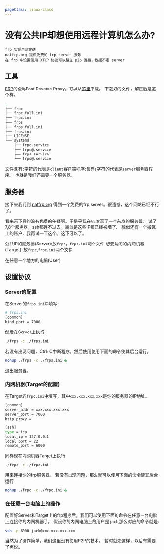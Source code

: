 ```yaml
---
pageClass: linux-class
---
```


# 没有公共IP却想使用远程计算机怎么办? 
```
frp 实现内网穿透
natfrp.org 提供免费的 frp server 服务
在 frp 中设置使用 XTCP 协议可以建立 p2p 连接，数据不走 server
```
## 工具
[FRP](https://github.com/fatedier/frp)的全称Fast Reverse Proxy。可以从[这里](https://github.com/fatedier/frp/releases)下载。
下载好的文件，解压后是这个样。
```bash
.
├── frpc
├── frpc_full.ini
├── frpc.ini
├── frps
├── frps_full.ini
├── frps.ini
├── LICENSE
└── systemd
    ├── frpc.service
    ├── frpc@.service
    ├── frps.service
    └── frps@.service
```
文件含有`c`字符的代表是`client`客户端程序;含有`s`字符的代表是`server`服务器程序。
也就是我们还需要一个服务器。

## 服务器
接下来我们到 [natfrp.org](natfrp.org) 得到一个免费的frp server。很遗憾，这个网站已经不行了。

看来天下真的没有免费的午餐啊。于是乎我在[vultr](www.vultr.com)买了一个东京的服务器。
试了7,8个服务器，ssh都连不过去。貌似是这些IP都已经被墙了。
貌似还有一个搬瓦工的账户，我再试一下这个。这下可以了。

公共IP的服务器(Server):放`frps`，`frps.ini`两个文件
想要访问的内网机器(Target): 放`frpc`,`frpc.ini`两个文件

在任意一个地方的电脑(User)

## 设置协议
### Server的配置
在Server的`frps.ini`中填写:
```bash
# frps.ini
[common]
bind_port = 7000
```

然后在Server上执行:
```bash
./frps -c ./frps.ini
```
若没有出现问题，Ctrl+C中断程序。然后使用使用下面的命令使其后台运行。
```bash
nohup ./frps -c ./frps.ini &
```
退出服务器。

### 内网机器(Target的配置)
在Target的`frpc.ini`中填写，其中`xxx.xxx.xxx.xxx`是你的服务器的IP地址。
```bash
[common]
server_addr = xxx.xxx.xxx.xxx
server_port = 7000
http_proxy =

[ssh]
type = tcp
local_ip = 127.0.0.1
local_port = 22
remote_port = 6000
```

同样现在内网机器Target上执行
```bash
./frpc -c ./frpc.ini
```
用来连接你的frp服务器。
若没有出现问题，那么就可以使用下面的命令使其后台运行
```bash
nohup ./frpc -c ./frpc.ini &
```

### 在任意一台电脑上的操作
配置好Server和Target上的frp程序后，我们可以使用下面的命令在任意一台电脑上连接你的内网机器了。
假设你的内网电脑上的用户是`jack`,那么对应的命令就是:

```bash
ssh -p 6000 jack@xxx.xxx.xxx.xxx
```

当然为了操作简单，我们这里没有使用P2P的技术。
暂时就先这样，以后有需要了再说。


<Livere/>
